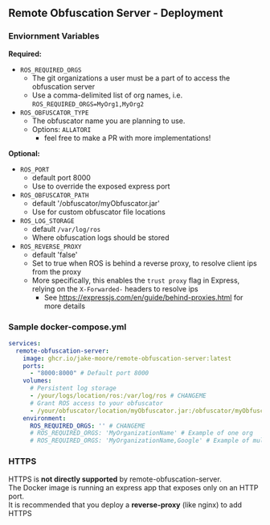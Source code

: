 ## Remote Obfuscation Server - Deployment

### Enviornment Variables
**Required:**
- `ROS_REQUIRED_ORGS`
  - The git organizations a user must be a part of to access the obfuscation server
  - Use a comma-delimited list of org names, i.e. `ROS_REQUIRED_ORGS=MyOrg1,MyOrg2`
- `ROS_OBFUSCATOR_TYPE`
  - The obfuscator name you are planning to use. 
  - Options: `ALLATORI`
    - feel free to make a PR with more implementations!

**Optional:**
- `ROS_PORT`
  - default port 8000
  - Use to override the exposed express port
- `ROS_OBFUSCATOR_PATH`
  - default '/obfuscator/myObfuscator.jar'
  - Use for custom obfuscator file locations
- `ROS_LOG_STORAGE`
  - default `/var/log/ros`
  - Where obfuscation logs should be stored
- `ROS_REVERSE_PROXY`
  - default 'false'
  - Set to true when ROS is behind a reverse proxy, to resolve client ips from the proxy
  - More specifically, this enables the `trust proxy` flag in Express, relying on the `X-Forwarded-` headers to resolve ips
    - See https://expressjs.com/en/guide/behind-proxies.html for more details

### Sample docker-compose.yml
```yml
services:
  remote-obfuscation-server:
    image: ghcr.io/jake-moore/remote-obfuscation-server:latest
    ports:
      - "8000:8000" # Default port 8000
    volumes:
      # Persistent log storage
      - /your/logs/location/ros:/var/log/ros # CHANGEME
      # Grant ROS access to your obfuscator
      - /your/obfuscator/location/myObfuscator.jar:/obfuscator/myObfuscator.jar # CHANGEME
    environment:
      ROS_REQUIRED_ORGS: '' # CHANGEME
      # ROS_REQUIRED_ORGS: 'MyOrganizationName' # Example of one org
      # ROS_REQUIRED_ORGS: 'MyOrganizationName,Google' # Example of multiple orgs

```

### HTTPS
HTTPS is **not directly supported** by remote-obfuscation-server.  
The Docker image is running an express app that exposes only on an HTTP port.  
It is recommended that you deploy a **reverse-proxy** (like nginx) to add HTTPS
